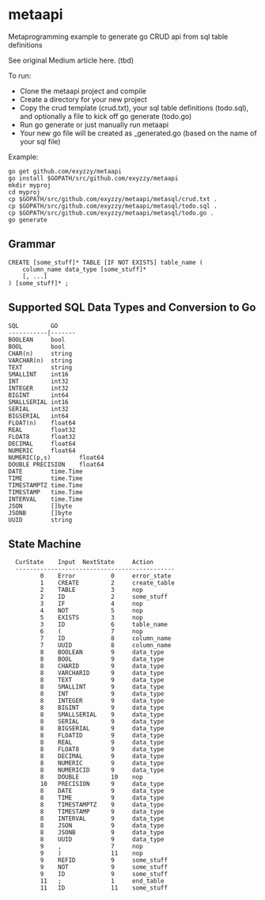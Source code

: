 # metaapi

Metaprogramming example to generate go CRUD api from sql table definitions

See original Medium article here. (tbd)

To run:

* Clone the metaapi project and compile
* Create a directory for your new project
* Copy the crud template (crud.txt), your sql table definitions (todo.sql), and optionally a file to kick off go generate (todo.go)
* Run go generate or just manually run metaapi
* Your new go file will be created as _generated.go (based on the name of your sql file)

Example:

```
go get github.com/exyzzy/metaapi
go install $GOPATH/src/github.com/exyzzy/metaapi
mkdir myproj
cd myproj
cp $GOPATH/src/github.com/exyzzy/metaapi/metasql/crud.txt .
cp $GOPATH/src/github.com/exyzzy/metaapi/metasql/todo.sql .
cp $GOPATH/src/github.com/exyzzy/metaapi/metasql/todo.go .
go generate
```

## Grammar
```
CREATE [some_stuff]* TABLE [IF NOT EXISTS] table_name (
    column_name data_type [some_stuff]* 
    [, ...]
) [some_stuff]* ;
```

## Supported SQL Data Types and Conversion to Go
```
SQL	        GO
-----------|-------
BOOLEAN	    bool
BOOL	    bool
CHAR(n)	    string
VARCHAR(n)	string
TEXT	    string
SMALLINT	int16
INT	        int32
INTEGER	    int32
BIGINT	    int64
SMALLSERIAL	int16
SERIAL	    int32
BIGSERIAL	int64
FLOAT(n)	float64
REAL	    float32
FLOAT8	    float32
DECIMAL	    float64
NUMERIC	    float64
NUMERIC(p,s)	    float64
DOUBLE PRECISION	float64
DATE	    time.Time
TIME	    time.Time
TIMESTAMPTZ	time.Time
TIMESTAMP	time.Time
INTERVAL	time.Time
JSON	    []byte
JSONB	    []byte
UUID	    string
```

## State Machine
```
  CurState    Input  NextState     Action
  ---------------------------------------------
		 0    Error          0     error_state     
		 1    CREATE         2     create_table     
		 2    TABLE          3     nop     
		 2    ID             2     some_stuff     
		 3    IF             4     nop     
		 4    NOT            5     nop     
		 5    EXISTS         3     nop     
		 3    ID             6     table_name     
		 6    (              7     nop     
		 7    ID             8     column_name     
		 7    UUID           8     column_name     
		 8    BOOLEAN        9     data_type     
		 8    BOOL           9     data_type     
		 8    CHARID         9     data_type     
		 8    VARCHARID      9     data_type     
		 8    TEXT           9     data_type     
		 8    SMALLINT       9     data_type     
		 8    INT            9     data_type     
		 8    INTEGER        9     data_type     
		 8    BIGINT         9     data_type     
		 8    SMALLSERIAL    9     data_type     
		 8    SERIAL         9     data_type     
		 8    BIGSERIAL      9     data_type     
		 8    FLOATID        9     data_type     
		 8    REAL           9     data_type     
		 8    FLOAT8         9     data_type     
		 8    DECIMAL        9     data_type     
		 8    NUMERIC        9     data_type     
		 8    NUMERICID      9     data_type     
		 8    DOUBLE         10    nop     
		 10   PRECISION      9     data_type     
		 8    DATE           9     data_type     
		 8    TIME           9     data_type     
		 8    TIMESTAMPTZ    9     data_type     
		 8    TIMESTAMP      9     data_type     
		 8    INTERVAL       9     data_type     
		 8    JSON           9     data_type     
		 8    JSONB          9     data_type     
		 8    UUID           9     data_type     
		 9    ,              7     nop     
		 9    )              11    nop     
		 9    REFID          9     some_stuff     
		 9    NOT            9     some_stuff     
		 9    ID             9     some_stuff     
		 11   ;              1     end_table     
		 11   ID             11    some_stuff     
```